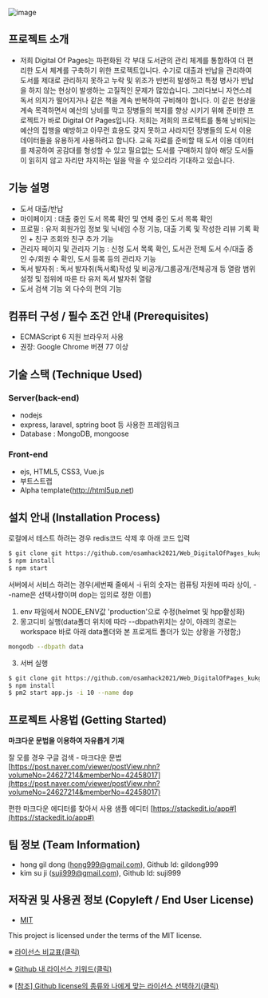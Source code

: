 ![image](https://user-images.githubusercontent.com/63538097/136686341-0e4af512-c9e1-43df-8d04-86afb4943675.png)

## 프로젝트 소개
- 저희 Digital Of Pages는 파편화된 각 부대 도서관의 관리 체계를 통합하여 더 편리한 도서 체계를 구축하기 위한 프로젝트입니다. 수기로 대출과 반납을 관리하여 도서를 제대로 관리하지 못하고 누락 및 위조가 빈번히 발생하고 특정 병사가 반납을 하지 않는 현상이 발생하는 고질적인 문제가 많았습니다. 그러다보니 자연스레 독서 의지가 떨어지거나 같은 책을 계속 반복하여 구비해야 합니다. 이 같은 현상을 계속 목격하면서 예산의 낭비를 막고 장병들의 복지를 향상 시키기 위해 준비한 프로젝트가 바로 Digital Of Pages입니다. 저희는 저희의 프로젝트를 통해 낭비되는 예산의 집행을 예방하고 아무런 효용도 갖지 못하고 사라지던 장병들의 도서 이용 데이터들을 유용하게 사용하려고 합니다. 교육 자료를 준비할 때 도서 이용 데이터를 제공하여 공감대를 형성할 수 있고 필요없는 도서를 구매하지 않아 해당 도서들이 읽히지 않고 자리만 차지하는 일을 막을 수 있으리라 기대하고 있습니다.

## 기능 설명
 - 도서 대출/반납
 - 마이페이지 : 대출 중인 도서 목록 확인 및 연체 중인 도서 목록 확인
 - 프로필 : 유저 회원가입 정보 및 닉네임 수정 기능, 대출 기록 및 작성한 리뷰 기록 확인 + 친구 조회와 친구 추가 기능
 - 관리자 페이지 및 관리자 기능 : 신청 도서 목록 확인, 도서관 전체 도서 수/대출 중인 수/회원 수 확인, 도서 등록 등의 관리자 기능
 - 독서 발자취 : 독서 발자취(독서록)작성 및 비공개/그룹공개/전체공개 등 열람 범위 설정 및 점위에 따른 타 유저 독서 발자취 열람
 - 도서 검색 기능 외 다수의 편의 기능 

## 컴퓨터 구성 / 필수 조건 안내 (Prerequisites)
* ECMAScript 6 지원 브라우저 사용
* 권장: Google Chrome 버젼 77 이상

## 기술 스택 (Technique Used) 
### Server(back-end)
 - nodejs
 - express, laravel, sptring boot 등 사용한 프레임워크 
 - Database : MongoDB, mongoose
 
### Front-end
 - 	ejs, HTML5, CSS3, Vue.js
 -  부트스트랩
 - Alpha template(http://html5up.net)

## 설치 안내 (Installation Process)
로컬에서 테스트 하려는 경우 redis코드 삭제 후 아래 코드 입력
```bash
$ git clone git https://github.com/osamhack2021/Web_DigitalOfPages_kukgicjobs.git
$ npm install
$ npm start
```
서버에서 서비스 하려는 경우(세번째 줄에서 -i 뒤의 숫자는 컴퓨팅 자원에 따라 상이, --name은 선택사항이며 dop는 임의로 정한 이름)
1. env 파일에서 NODE_ENV값 'production'으로 수정(helmet 및 hpp활성화)
2. 몽고디비 실행(data폴더 위치에 따라 --dbpath위치는 상이, 아래의 경로는 workspace 바로 아래 data폴더와 본 프로게트 폴더가 있는 상황을 가정함;)
```bash
mongodb --dbpath data
```
3. 서버 실행
```bash
$ git clone git https://github.com/osamhack2021/Web_DigitalOfPages_kukgicjobs.git
$ npm install
$ pm2 start app.js -i 10 --name dop
```

## 프로젝트 사용법 (Getting Started)
**마크다운 문법을 이용하여 자유롭게 기재**

잘 모를 경우
구글 검색 - 마크다운 문법
[https://post.naver.com/viewer/postView.nhn?volumeNo=24627214&memberNo=42458017](https://post.naver.com/viewer/postView.nhn?volumeNo=24627214&memberNo=42458017)

 편한 마크다운 에디터를 찾아서 사용
 샘플 에디터 [https://stackedit.io/app#](https://stackedit.io/app#)
 
## 팀 정보 (Team Information)
- hong gil dong (hong999@gmail.com), Github Id: gildong999
- kim su ji (suji999@gmail.com), Github Id: suji999

## 저작권 및 사용권 정보 (Copyleft / End User License)
 * [MIT](https://github.com/osam2020-WEB/Sample-ProjectName-TeamName/blob/master/license.md)

This project is licensed under the terms of the MIT license.

※ [라이선스 비교표(클릭)](https://olis.or.kr/license/compareGuide.do)

※ [Github 내 라이선스 키워드(클릭)](https://docs.github.com/en/github/creating-cloning-and-archiving-repositories/creating-a-repository-on-github/licensing-a-repository)

※ [\[참조\] Github license의 종류와 나에게 맞는 라이선스 선택하기(클릭)](https://flyingsquirrel.medium.com/github-license%EC%9D%98-%EC%A2%85%EB%A5%98%EC%99%80-%EB%82%98%EC%97%90%EA%B2%8C-%EB%A7%9E%EB%8A%94-%EB%9D%BC%EC%9D%B4%EC%84%A0%EC%8A%A4-%EC%84%A0%ED%83%9D%ED%95%98%EA%B8%B0-ae29925e8ff4)
